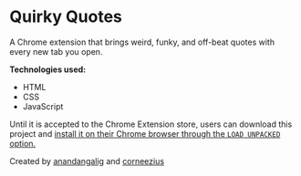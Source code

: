 # Quirky Quotes

A Chrome extension that brings weird, funky, and off-beat quotes with every new tab you open.

**Technologies used:**

- HTML
- CSS
- JavaScript

Until it is accepted to the Chrome Extension store, users can download this project and [install it on their Chrome browser through the `LOAD UNPACKED` option.](https://developer.chrome.com/extensions/getstarted#manifest)

Created by [anandangalig](https://github.com/anandangalig) and [corneezius](https://github.com/corneezius)
